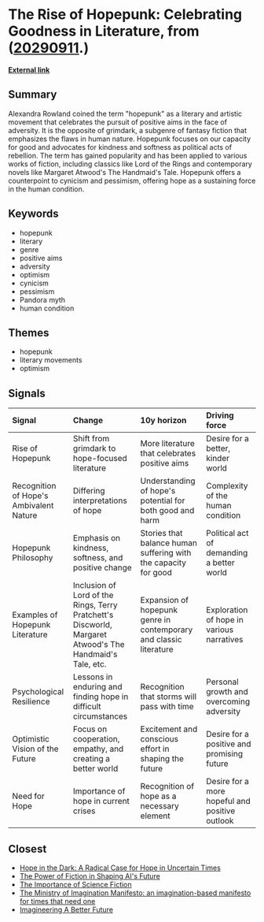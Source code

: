 # __The Rise of Hopepunk: Celebrating Goodness in Literature__, from ([20290911](https://kghosh.substack.com/p/20290911).)

__[External link](https://www.bbc.com/culture/article/20220113-the-sci-fi-genre-offering-radical-hope-for-living-better)__



## Summary

Alexandra Rowland coined the term "hopepunk" as a literary and artistic movement that celebrates the pursuit of positive aims in the face of adversity. It is the opposite of grimdark, a subgenre of fantasy fiction that emphasizes the flaws in human nature. Hopepunk focuses on our capacity for good and advocates for kindness and softness as political acts of rebellion. The term has gained popularity and has been applied to various works of fiction, including classics like Lord of the Rings and contemporary novels like Margaret Atwood's The Handmaid's Tale. Hopepunk offers a counterpoint to cynicism and pessimism, offering hope as a sustaining force in the human condition.

## Keywords

* hopepunk
* literary
* genre
* positive aims
* adversity
* optimism
* cynicism
* pessimism
* Pandora myth
* human condition

## Themes

* hopepunk
* literary movements
* optimism

## Signals

| Signal                                  | Change                                                                                                   | 10y horizon                                                        | Driving force                                  |
|:----------------------------------------|:---------------------------------------------------------------------------------------------------------|:-------------------------------------------------------------------|:-----------------------------------------------|
| Rise of Hopepunk                        | Shift from grimdark to hope-focused literature                                                           | More literature that celebrates positive aims                      | Desire for a better, kinder world              |
| Recognition of Hope's Ambivalent Nature | Differing interpretations of hope                                                                        | Understanding of hope's potential for both good and harm           | Complexity of the human condition              |
| Hopepunk Philosophy                     | Emphasis on kindness, softness, and positive change                                                      | Stories that balance human suffering with the capacity for good    | Political act of demanding a better world      |
| Examples of Hopepunk Literature         | Inclusion of Lord of the Rings, Terry Pratchett's Discworld, Margaret Atwood's The Handmaid's Tale, etc. | Expansion of hopepunk genre in contemporary and classic literature | Exploration of hope in various narratives      |
| Psychological Resilience                | Lessons in enduring and finding hope in difficult circumstances                                          | Recognition that storms will pass with time                        | Personal growth and overcoming adversity       |
| Optimistic Vision of the Future         | Focus on cooperation, empathy, and creating a better world                                               | Excitement and conscious effort in shaping the future              | Desire for a positive and promising future     |
| Need for Hope                           | Importance of hope in current crises                                                                     | Recognition of hope as a necessary element                         | Desire for a more hopeful and positive outlook |

## Closest

* [Hope in the Dark: A Radical Case for Hope in Uncertain Times](fd193cbb838e7049c4d44c7dde929f83)
* [The Power of Fiction in Shaping AI's Future](026067bce7eb8accee127cf0cac4dfa5)
* [The Importance of Science Fiction](8ebb431ce8d949d5a1ecb52bbd42a69f)
* [The Ministry of Imagination Manifesto: an imagination-based manifesto for times that need one](acf990eb33fa063a87b3395a3a2e3bb4)
* [Imagineering A Better Future](c8574c3fabcddaff47072c5b93a50476)